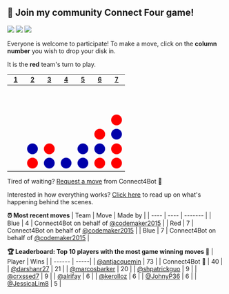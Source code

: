 ## :game_die: Join my community Connect Four game!
![](https://img.shields.io/badge/Moves%20played-4650-blue)
![](https://img.shields.io/badge/Completed%20games-269-brightgreen)
![](https://img.shields.io/badge/Total%20players-863-orange)

Everyone is welcome to participate! To make a move, click on the **column number** you wish to drop your disk in.

It is the **red** team's turn to play.

|[1](https://github.com/codemaker2015/connect4/issues/new?title=connect4%7Cdrop%7Cred%7C1&body=Just+push+%27Submit+new+issue%27+without+editing+the+title.+The+README+will+be+updated+after+approximately+30+seconds.)|[2](https://github.com/codemaker2015/connect4/issues/new?title=connect4%7Cdrop%7Cred%7C2&body=Just+push+%27Submit+new+issue%27+without+editing+the+title.+The+README+will+be+updated+after+approximately+30+seconds.)|[3](https://github.com/codemaker2015/connect4/issues/new?title=connect4%7Cdrop%7Cred%7C3&body=Just+push+%27Submit+new+issue%27+without+editing+the+title.+The+README+will+be+updated+after+approximately+30+seconds.)|[4](https://github.com/codemaker2015/connect4/issues/new?title=connect4%7Cdrop%7Cred%7C4&body=Just+push+%27Submit+new+issue%27+without+editing+the+title.+The+README+will+be+updated+after+approximately+30+seconds.)|[5](https://github.com/codemaker2015/connect4/issues/new?title=connect4%7Cdrop%7Cred%7C5&body=Just+push+%27Submit+new+issue%27+without+editing+the+title.+The+README+will+be+updated+after+approximately+30+seconds.)|[6](https://github.com/codemaker2015/connect4/issues/new?title=connect4%7Cdrop%7Cred%7C6&body=Just+push+%27Submit+new+issue%27+without+editing+the+title.+The+README+will+be+updated+after+approximately+30+seconds.)|[7](https://github.com/codemaker2015/connect4/issues/new?title=connect4%7Cdrop%7Cred%7C7&body=Just+push+%27Submit+new+issue%27+without+editing+the+title.+The+README+will+be+updated+after+approximately+30+seconds.)|
| - | - | - | - | - | - | - |
|![](https://raw.githubusercontent.com/codemaker2015/connect4/main/images/blank.png)|![](https://raw.githubusercontent.com/codemaker2015/connect4/main/images/blank.png)|![](https://raw.githubusercontent.com/codemaker2015/connect4/main/images/blank.png)|![](https://raw.githubusercontent.com/codemaker2015/connect4/main/images/blank.png)|![](https://raw.githubusercontent.com/codemaker2015/connect4/main/images/blank.png)|![](https://raw.githubusercontent.com/codemaker2015/connect4/main/images/blank.png)|![](https://raw.githubusercontent.com/codemaker2015/connect4/main/images/blank.png)|
|![](https://raw.githubusercontent.com/codemaker2015/connect4/main/images/blank.png)|![](https://raw.githubusercontent.com/codemaker2015/connect4/main/images/blank.png)|![](https://raw.githubusercontent.com/codemaker2015/connect4/main/images/blank.png)|![](https://raw.githubusercontent.com/codemaker2015/connect4/main/images/blank.png)|![](https://raw.githubusercontent.com/codemaker2015/connect4/main/images/blank.png)|![](https://raw.githubusercontent.com/codemaker2015/connect4/main/images/blank.png)|![](https://raw.githubusercontent.com/codemaker2015/connect4/main/images/blank.png)|
|![](https://raw.githubusercontent.com/codemaker2015/connect4/main/images/blank.png)|![](https://raw.githubusercontent.com/codemaker2015/connect4/main/images/blank.png)|![](https://raw.githubusercontent.com/codemaker2015/connect4/main/images/blank.png)|![](https://raw.githubusercontent.com/codemaker2015/connect4/main/images/blank.png)|![](https://raw.githubusercontent.com/codemaker2015/connect4/main/images/blank.png)|![](https://raw.githubusercontent.com/codemaker2015/connect4/main/images/blank.png)|![](https://raw.githubusercontent.com/codemaker2015/connect4/main/images/red.png)|
|![](https://raw.githubusercontent.com/codemaker2015/connect4/main/images/blank.png)|![](https://raw.githubusercontent.com/codemaker2015/connect4/main/images/blank.png)|![](https://raw.githubusercontent.com/codemaker2015/connect4/main/images/blank.png)|![](https://raw.githubusercontent.com/codemaker2015/connect4/main/images/blank.png)|![](https://raw.githubusercontent.com/codemaker2015/connect4/main/images/blank.png)|![](https://raw.githubusercontent.com/codemaker2015/connect4/main/images/red.png)|![](https://raw.githubusercontent.com/codemaker2015/connect4/main/images/blue.png)|
|![](https://raw.githubusercontent.com/codemaker2015/connect4/main/images/blank.png)|![](https://raw.githubusercontent.com/codemaker2015/connect4/main/images/blue.png)|![](https://raw.githubusercontent.com/codemaker2015/connect4/main/images/red.png)|![](https://raw.githubusercontent.com/codemaker2015/connect4/main/images/blank.png)|![](https://raw.githubusercontent.com/codemaker2015/connect4/main/images/blue.png)|![](https://raw.githubusercontent.com/codemaker2015/connect4/main/images/blue.png)|![](https://raw.githubusercontent.com/codemaker2015/connect4/main/images/red.png)|
|![](https://raw.githubusercontent.com/codemaker2015/connect4/main/images/blank.png)|![](https://raw.githubusercontent.com/codemaker2015/connect4/main/images/red.png)|![](https://raw.githubusercontent.com/codemaker2015/connect4/main/images/blue.png)|![](https://raw.githubusercontent.com/codemaker2015/connect4/main/images/blue.png)|![](https://raw.githubusercontent.com/codemaker2015/connect4/main/images/blue.png)|![](https://raw.githubusercontent.com/codemaker2015/connect4/main/images/red.png)|![](https://raw.githubusercontent.com/codemaker2015/connect4/main/images/red.png)|

Tired of waiting? [Request a move](https://github.com/codemaker2015/connect4/issues/new?title=connect4%7Cdrop%7Cred%7Cai&body=Just+push+%27Submit+new+issue%27+without+editing+the+title.+The+README+will+be+updated+after+approximately+30+seconds.) from Connect4Bot :robot: 

Interested in how everything works? [Click here](https://github.com/codemaker2015/codemaker2015/tree/main/connect4) to read up on what's happening behind the scenes.

**:alarm_clock: Most recent moves**
| Team | Move | Made by |
| ---- | ---- | ------- |
| Blue | 4 | Connect4Bot on behalf of [@codemaker2015](https://github.com/codemaker2015) |
| Red | 7 | Connect4Bot on behalf of [@codemaker2015](https://github.com/codemaker2015) |
| Blue | 7 | Connect4Bot on behalf of [@codemaker2015](https://github.com/codemaker2015) |

**:trophy: Leaderboard: Top 10 players with the most game winning moves :1st_place_medal:**
| Player | Wins |
| ------ | -----|
| [@antjacquemin](https://github.com/antjacquemin) | 73 |
| Connect4Bot :robot: | 40 |
| [@darshanr27](https://github.com/darshanr27) | 21 |
| [@marcosbarker](https://github.com/marcosbarker) | 20 |
| [@shpatrickguo](https://github.com/shpatrickguo) | 9 |
| [@crxssed7](https://github.com/crxssed7) | 9 |
| [@alrifay](https://github.com/alrifay) | 6 |
| [@kerolloz](https://github.com/kerolloz) | 6 |
| [@JohnyP36](https://github.com/JohnyP36) | 6 |
| [@JessicaLim8](https://github.com/JessicaLim8) | 5 |
